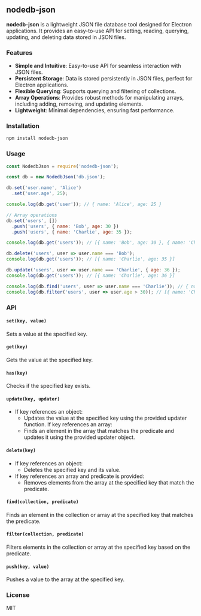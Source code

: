 ## nodedb-json

**nodedb-json** is a lightweight JSON file database tool designed for Electron applications. It provides an easy-to-use API for setting, reading, querying, updating, and deleting data stored in JSON files.

### Features

- **Simple and Intuitive**: Easy-to-use API for seamless interaction with JSON files.
- **Persistent Storage**: Data is stored persistently in JSON files, perfect for Electron applications.
- **Flexible Querying**: Supports querying and filtering of collections.
- **Array Operations**: Provides robust methods for manipulating arrays, including adding, removing, and updating elements.
- **Lightweight**: Minimal dependencies, ensuring fast performance.

### Installation

```bash
npm install nodedb-json
```

### Usage

```javascript
const NodedbJson = require('nodedb-json');

const db = new NodedbJson('db.json');

db.set('user.name', 'Alice')
  .set('user.age', 25);

console.log(db.get('user')); // { name: 'Alice', age: 25 }

// Array operations
db.set('users', [])
  .push('users', { name: 'Bob', age: 30 })
  .push('users', { name: 'Charlie', age: 35 });

console.log(db.get('users')); // [{ name: 'Bob', age: 30 }, { name: 'Charlie', age: 35 }]

db.delete('users', user => user.name === 'Bob');
console.log(db.get('users')); // [{ name: 'Charlie', age: 35 }]

db.update('users', user => user.name === 'Charlie', { age: 36 });
console.log(db.get('users')); // [{ name: 'Charlie', age: 36 }]

console.log(db.find('users', user => user.name === 'Charlie')); // { name: 'Charlie', age: 36 }
console.log(db.filter('users', user => user.age > 30)); // [{ name: 'Charlie', age: 36 }]
```

### API

#### `set(key, value)`
Sets a value at the specified key.

#### `get(key)`
Gets the value at the specified key.

#### `has(key)`
Checks if the specified key exists.

#### `update(key, updater)`
- If key references an object:
  - Updates the value at the specified key using the provided updater function.
If key references an array:
  - Finds an element in the array that matches the predicate and updates it using the provided updater object.

#### `delete(key)`
- If key references an object:
  - Deletes the specified key and its value.
- If key references an array and predicate is provided:
  - Removes elements from the array at the specified key that match the predicate.

#### `find(collection, predicate)`
Finds an element in the collection or array at the specified key that matches the predicate.

#### `filter(collection, predicate)`
Filters elements in the collection or array at the specified key based on the predicate.

#### `push(key, value)`
Pushes a value to the array at the specified key.

### License

MIT



